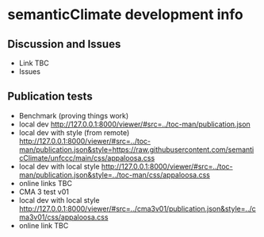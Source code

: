 # semanticClimate development info

## Discussion and Issues

  - Link TBC
  - Issues

## Publication tests

  - Benchmark (proving things work)
   - local dev http://127.0.0.1:8000/viewer/#src=../toc-man/publication.json 
   - local dev with style (from remote) http://127.0.0.1:8000/viewer/#src=../toc-man/publication.json&style=https://raw.githubusercontent.com/semanticClimate/unfccc/main/css/appaloosa.css
   - local dev with local style http://127.0.0.1:8000/viewer/#src=../toc-man/publication.json&style=../toc-man/css/appaloosa.css
   - online links TBC
  - CMA 3 test v01
   - local dev with local style http://127.0.0.1:8000/viewer/#src=../cma3v01/publication.json&style=../cma3v01/css/appaloosa.css
   - online link TBC  
